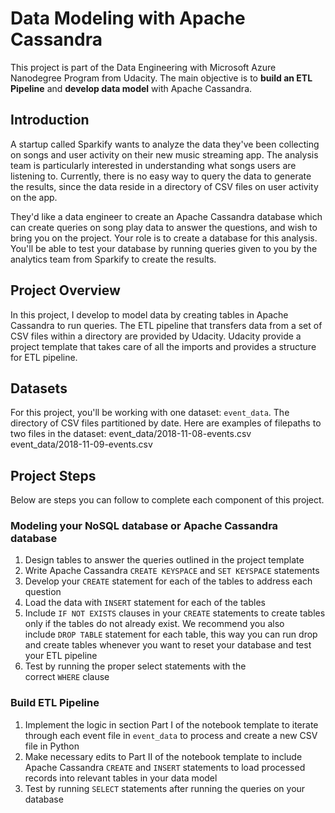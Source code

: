 # Data Modeling with Apache Cassandra

This project is part of the Data Engineering with Microsoft Azure Nanodegree Program from Udacity. The main objective is to **build an ETL Pipeline** and **develop data model** with Apache Cassandra.


## Introduction

A startup called Sparkify wants to analyze the data they've been collecting on songs and user activity on their new music streaming app. The analysis team is particularly interested in understanding what songs users are listening to. Currently, there is no easy way to query the data to generate the results, since the data reside in a directory of CSV files on user activity on the app.

They'd like a data engineer to create an Apache Cassandra database which can create queries on song play data to answer the questions, and wish to bring you on the project. Your role is to create a database for this analysis. You'll be able to test your database by running queries given to you by the analytics team from Sparkify to create the results.

## Project Overview

In this project, I develop to model data by creating tables in Apache Cassandra to run queries. The ETL pipeline that transfers data from a set of CSV files within a directory are provided by Udacity. Udacity provide a project template that takes care of all the imports and provides a structure for ETL pipeline.

## Datasets

For this project, you'll be working with one dataset: `event_data`. The directory of CSV files partitioned by date. Here are examples of filepaths to two files in the dataset:
event_data/2018-11-08-events.csv
event_data/2018-11-09-events.csv

## Project Steps

Below are steps you can follow to complete each component of this project.

### Modeling your NoSQL database or Apache Cassandra database

1. Design tables to answer the queries outlined in the project template
2. Write Apache Cassandra `CREATE KEYSPACE` and `SET KEYSPACE` statements
3. Develop your `CREATE` statement for each of the tables to address each question
4. Load the data with `INSERT` statement for each of the tables
5. Include `IF NOT EXISTS` clauses in your `CREATE` statements to create tables only if the tables do not already exist. We recommend you also include `DROP TABLE` statement for each table, this way you can run drop and create tables whenever you want to reset your database and test your ETL pipeline
6. Test by running the proper select statements with the correct `WHERE` clause

### Build ETL Pipeline

1. Implement the logic in section Part I of the notebook template to iterate through each event file in `event_data` to process and create a new CSV file in Python
2. Make necessary edits to Part II of the notebook template to include Apache Cassandra `CREATE` and `INSERT` statements to load processed records into relevant tables in your data model
3. Test by running `SELECT` statements after running the queries on your database
